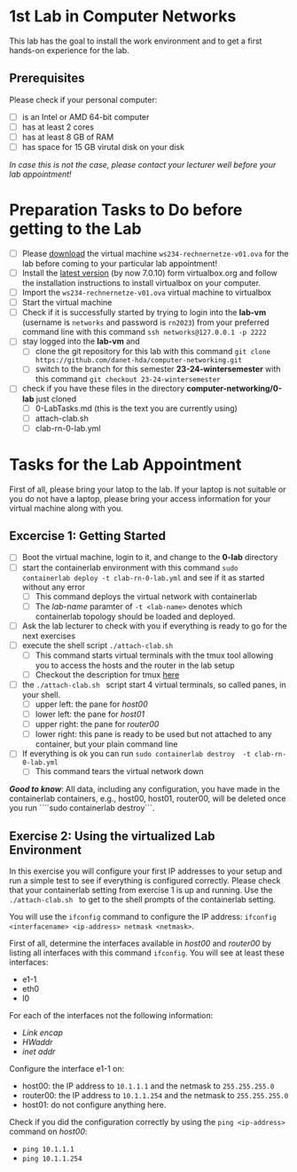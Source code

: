 # 1st Lab in Computer Networks

This lab has the goal to install the work environment and to get a first hands-on experience for the lab. 

## Prerequisites

Please check if your personal computer:
- [ ] is an Intel or AMD 64-bit computer
- [ ] has at least 2 cores
- [ ] has at least 8 GB of RAM
- [ ] has space for 15 GB virutal disk on your disk

*In case this is not the case, please contact your lecturer well before your lab appointment!*

# Preparation Tasks to Do before getting to the Lab

- [ ] Please [download](https://cloud.h-da.de/s/ArZ8mwt85k3en9F) the virtual machine ````ws234-rechnernetze-v01.ova```` for the lab before coming to your particular lab appointment!
- [ ] Install the [latest version](https://www.virtualbox.org/) (by now 7.0.10) form virtualbox.org and follow the installation instructions to install virtualbox on your computer.
- [ ] Import the ````ws234-rechnernetze-v01.ova```` virtual machine to virtualbox
- [ ] Start the virtual machine
- [ ] Check if it is successfully started by trying to login into the **lab-vm** (username is ````networks```` and password is ````rn2023````) from your preferred command line with this command ````ssh networks@127.0.0.1 -p 2222````
- [ ] stay logged into the **lab-vm** and
  - [ ] clone the git repository for this lab with this command ````git clone https://github.com/danet-hda/computer-networking.git ````
  - [ ] switch to the branch for this semester **23-24-wintersemester** with this command ````git checkout 23-24-wintersemester````
- [ ] check if you have these files in the directory **computer-networking/0-lab** just cloned
  - [ ] 0-LabTasks.md (this is the text you are currently using)
  - [ ] attach-clab.sh
  - [ ] clab-rn-0-lab.yml
     
# Tasks for the Lab Appointment

First of all, please bring your latop to the lab. If your laptop is not suitable or you do not have a laptop, please bring your access information for your virtual machine along with you. 

## Excercise 1: Getting Started

- [ ] Boot the virtual machine, login to it, and change to the **0-lab** directory
- [ ] start the containerlab environment with this command ````sudo containerlab deploy -t clab-rn-0-lab.yml```` and see if it as started without any error
  - [ ] This command deploys the virtual network with containerlab
  - [ ] The *lab-name* paramter of ```-t <lab-name>``` denotes which containerlab topology should be loaded and deployed. 
- [ ] Ask the lab lecturer to check with you if everything is ready to go for the next exercises
- [ ] execute the shell script ````./attach-clab.sh ````
  - [ ] This command starts virtual terminals with the tmux tool allowing you to access the hosts and the router in the lab setup
  - [ ] Checkout the description for tmux [here](tmux-info.md) 
- [ ] the ````./attach-clab.sh ```` script start 4 virtual terminals, so called panes, in your shell.
  - [ ] upper left: the pane for *host00*
  - [ ] lower left: the pane for *host01*
  - [ ] upper right: the pane for *router00*
  - [ ] lower right: this pane is ready to be used but not attached to any container, but your plain command line
- [ ] If everything is ok you can run ````sudo containerlab destroy  -t clab-rn-0-lab.yml````
  - [ ] This command tears the virtual network down
     
***Good to know***:
All data, including any configuration, you have made in the containerlab containers, e.g., host00, host01, router00, will be deleted once you run ````sudo containerlab destroy```. 

## Exercise 2: Using the virtualized Lab Environment

In this exercise you will configure your first IP addresses to your setup and run a simple test to see if everything is configured correctly. Please check that your containerlab setting from exercise 1 is up and running. Use the ````./attach-clab.sh ```` to get to the shell prompts of the containerlab setting. 

You will use the ```ifconfig``` command to configure the IP address:  ```ifconfig <interfacename> <ip-address> netmask <netmask>```. 

First of all, determine the interfaces available in *host00* and *router00* by listing all interfaces with this command ```ifconfig```. You will see at least these interfaces:
- e1-1
- eth0
- l0

For each of the interfaces not the following information:
- *Link encap*
- *HWaddr*
- *inet addr*

Configure the interface e1-1 on:
- host00: the IP address to ```10.1.1.1``` and the netmask to ```255.255.255.0```
- router00: the IP address to ```10.1.1.254``` and the netmask to ```255.255.255.0```
- host01: do not configure anything here.

Check if you did the configuration correctly by using the ```ping <ip-address>``` command on *host00*:
- ```ping 10.1.1.1```
- ```ping 10.1.1.254```

  


